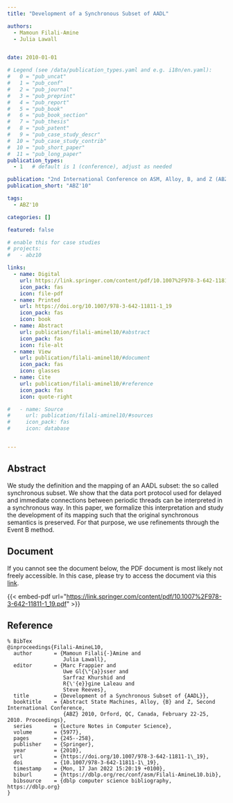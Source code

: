 ```yaml
---
title: "Development of a Synchronous Subset of AADL"

authors:
  - Mamoun Filali-Amine
  - Julia Lawall


date: 2010-01-01

# Legend (see /data/publication_types.yaml and e.g. i18n/en.yaml): 
#   0 = "pub_uncat"
#   1 = "pub_conf"
#   2 = "pub_journal"
#   3 = "pub_preprint"
#   4 = "pub_report"
#   5 = "pub_book"
#   6 = "pub_book_section"
#   7 = "pub_thesis"
#   8 = "pub_patent"
#   9 = "pub_case_study_descr"
#  10 = "pub_case_study_contrib"
#  10 = "pub_short_paper"
#  11 = "pub_long_paper"
publication_types:
  - 1   # default is 1 (conference), adjust as needed

publication: "2nd International Conference on ASM, Alloy, B, and Z (ABZ'10)"
publication_short: "ABZ'10"

tags:
  - ABZ'10

categories: []

featured: false

# enable this for case studies
# projects:
#   - abz10

links:
  - name: Digital
    url: https://link.springer.com/content/pdf/10.1007%2F978-3-642-11811-1_19.pdf
    icon_pack: fas
    icon: file-pdf
  - name: Printed
    url: https://doi.org/10.1007/978-3-642-11811-1_19
    icon_pack: fas
    icon: book
  - name: Abstract
    url: publication/filali-aminel10/#abstract
    icon_pack: fas
    icon: file-alt
  - name: View
    url: publication/filali-aminel10/#document
    icon_pack: fas
    icon: glasses
  - name: Cite
    url: publication/filali-aminel10/#reference
    icon_pack: fas
    icon: quote-right

#   - name: Source
#     url: publication/filali-aminel10/#sources
#     icon_pack: fas
#     icon: database


---
```


## Abstract

We study the definition and the mapping of an AADL subset: the so called synchronous subset. We show that the data port protocol used for delayed and immediate connections between periodic threads can be interpreted in a synchronous way. In this paper, we formalize this interpretation and study the development of its mapping such that the original synchronous semantics is preserved. For that purpose, we use refinements through the Event B method.

## Document

If you cannot see the document below, the PDF document is most likely not freely accessible. In this case, please try to access the document via this <a href="https://link.springer.com/content/pdf/10.1007%2F978-3-642-11811-1_19.pdf">link</a>.

{{< embed-pdf url="https://link.springer.com/content/pdf/10.1007%2F978-3-642-11811-1_19.pdf" >}}

## Reference

```
% BibTex
@inproceedings{Filali-AmineL10,
  author       = {Mamoun Filali{-}Amine and
                  Julia Lawall},
  editor       = {Marc Frappier and
                  Uwe Gl{\"{a}}sser and
                  Sarfraz Khurshid and
                  R{\'{e}}gine Laleau and
                  Steve Reeves},
  title        = {Development of a Synchronous Subset of {AADL}},
  booktitle    = {Abstract State Machines, Alloy, {B} and Z, Second International Conference,
                  {ABZ} 2010, Orford, QC, Canada, February 22-25, 2010. Proceedings},
  series       = {Lecture Notes in Computer Science},
  volume       = {5977},
  pages        = {245--258},
  publisher    = {Springer},
  year         = {2010},
  url          = {https://doi.org/10.1007/978-3-642-11811-1\_19},
  doi          = {10.1007/978-3-642-11811-1\_19},
  timestamp    = {Mon, 17 Jan 2022 15:20:19 +0100},
  biburl       = {https://dblp.org/rec/conf/asm/Filali-AmineL10.bib},
  bibsource    = {dblp computer science bibliography, https://dblp.org}
}


```

<!-- # add information for case study papers (if available)
## Sources

- **Used formal method:**
  [ASM](/method/asm)
- **Resources and tools:**
  Asmeta

For more information, please contact the <a href ="mailto:silvia.bonfanti@unibg.it;arcaini@nii.ac.jp;angelo.gargantini@unibg.it;scandurra@unibg.it;elvinia.riccobene@unimi.it">authors</a>-->

